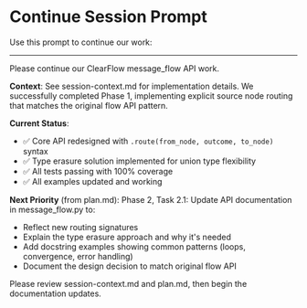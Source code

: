 # Continue Session Prompt

Use this prompt to continue our work:

---

Please continue our ClearFlow message_flow API work.

**Context**: See session-context.md for implementation details. We successfully completed Phase 1, implementing explicit source node routing that matches the original flow API pattern.

**Current Status**:
- ✅ Core API redesigned with `.route(from_node, outcome, to_node)` syntax
- ✅ Type erasure solution implemented for union type flexibility
- ✅ All tests passing with 100% coverage
- ✅ All examples updated and working

**Next Priority** (from plan.md):
Phase 2, Task 2.1: Update API documentation in message_flow.py to:
- Reflect new routing signatures
- Explain the type erasure approach and why it's needed
- Add docstring examples showing common patterns (loops, convergence, error handling)
- Document the design decision to match original flow API

Please review session-context.md and plan.md, then begin the documentation updates.